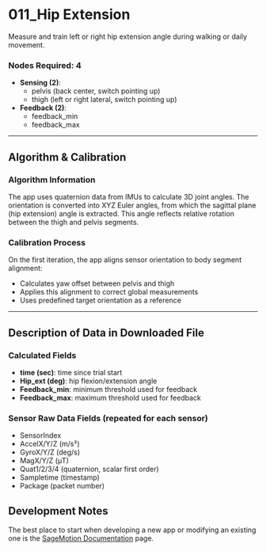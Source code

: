 # 011_Hip Extension

Measure and train left or right hip extension angle during walking or daily movement.

### Nodes Required: 4
- **Sensing (2)**:
  - pelvis (back center, switch pointing up)
  - thigh (left or right lateral, switch pointing up)
- **Feedback (2)**:
  - feedback_min
  - feedback_max

---

## Algorithm & Calibration

### Algorithm Information
The app uses quaternion data from IMUs to calculate 3D joint angles. The orientation is converted into XYZ Euler angles, from which the sagittal plane (hip extension) angle is extracted. This angle reflects relative rotation between the thigh and pelvis segments.

### Calibration Process
On the first iteration, the app aligns sensor orientation to body segment alignment:
- Calculates yaw offset between pelvis and thigh
- Applies this alignment to correct global measurements
- Uses predefined target orientation as a reference

---

## Description of Data in Downloaded File

### Calculated Fields
- **time (sec)**: time since trial start
- **Hip_ext (deg)**: hip flexion/extension angle
- **Feedback_min**: minimum threshold used for feedback
- **Feedback_max**: maximum threshold used for feedback

### Sensor Raw Data Fields (repeated for each sensor)
- SensorIndex
- AccelX/Y/Z (m/s²)
- GyroX/Y/Z (deg/s)
- MagX/Y/Z (μT)
- Quat1/2/3/4 (quaternion, scalar first order)
- Sampletime (timestamp)
- Package (packet number)


## Development Notes
The best place to start when developing a new app or modifying an existing one is the [SageMotion Documentation](http://docs.sagemotion.com/index.html) page.
